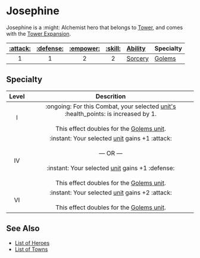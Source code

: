 # Josephine

Josephine is a :might: Alchemist hero that belongs to [Tower](../towns/tower.md), and comes with the [Tower Expansion](../content.md).

| [:attack:](../statistics/attack.md) | [:defense:](../statistics/defense.md) | [:empower:](../statistics/power.md) | [:skill:](../statistics/knowledge.md) | [Ability](../abilities/index.md) | Specialty |
| :---: | :---: | :---: | :---: | :--- | :--- |
| 1 | 1 | 2 | 2 | [Sorcery](../abilities/sorcery.md) | [Golems](#specialty) |


## Specialty

| Level | Descrition |
| :---: | :---: |
| Ⅰ | :ongoing: For this Combat, your selected [unit's](../units/index.md) :health_points: is increased by 1.<br><br>This effect doubles for the [Golems unit](../units/iron_golems.md). |
| Ⅳ | :instant: Your selected [unit](../units/index.md) gains +1 :attack:<br><br>— OR —<br><br>:instant: Your selected [unit](../units/index.md) gains +1 :defense:<br><br>This effect doubles for the [Golems unit](../units/iron_golems.md). |
| Ⅵ | :instant: Your selected [unit](../units/index.md) gains +2 :attack:<br><br>This effect doubles for the [Golems unit](../units/iron_golems.md). |


## See Also

- [List of Heroes](index.md)
- [List of Towns](../towns/index.md)
